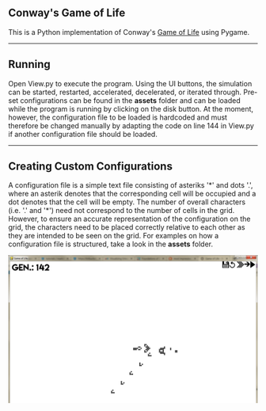 ## Conway's Game of Life

This is a Python implementation of Conway's [Game of Life](https://en.wikipedia.org/wiki/Conway%27s_Game_of_Life) using Pygame.

---

## Running

Open View.py to execute the program. Using the UI buttons, the simulation can be started, restarted, accelerated, decelerated, or iterated through.
Pre-set configurations can be found in the **assets** folder and can be loaded while the program is running by clicking on the disk button.
At the moment, however, the configuration file to be loaded is hardcoded and must therefore be changed manually by adapting the code on
line 144 in View.py if another configuration file should be loaded. 

---

## Creating Custom Configurations

A configuration file is a simple text file consisting of asteriks '\*' and dots '.', where an asterik denotes that the corresponding cell will
be occupied and a dot denotes that the cell will be empty. The number of overall characters (i.e. '.' and '\*') need not correspond 
to the number of cells in the grid. However, to ensure an accurate representation of the configuration on the grid, the characters need to be
placed correctly relative to each other as they are intended to be seen on the grid.
For examples on how a configuration file is structured, take a look in the **assets** folder.

![alt text](GOL_Sample.png "Screenshot of Life featuring a 'Glider Gun'")
 
